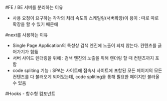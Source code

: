 #FE / BE 서버를 분리하는 이유
- 사용 요청이 요구하는 각각의 처리 속도의 스케일링(서버확장)이 용이 : 따로 따로 확장을 할 수 있기 때문에

#next를 사용하는 이유
- Single Page Application의 특성상 검색 엔진에 노출이 되지 않는다. 컨텐츠를 긁어가기가 힘듦
- 서버 사이드 렌더링을 위해 : 검색 엔진의 노출을 위해 렌더링 할 때 컨텐츠까지 포함
- code spliting 기능 : SPA는 사이트에 접속시 사이트에 포함된 모든 페이지의 모든 컨텐츠를 다 불러오게 되어있는데, code spliting을 통해 필요한 페이지만 불러올 수 있음

#Hooks - 함수형 컴포넌트
